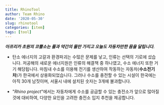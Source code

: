```yaml
---
title: RhinoTool
author: Team Rhino 
date: '2020-05-30'
slug: rhinotool
categories: [item]
tags: [tool]
---
```



___아프리카 초원의 코뿔소는 풀과 약간의 물만 가지고 오늘도 자동차만한 몸을 달립니다.___


- 탄소 에너지의 고갈과 환경파괴는 수많은 문제를 낳고, 인류는 선택의 기로에 섰습니다. 저공해의 새로운 에너지원은 인류의 해결책 중 하나였고, 수소 에너지 또한 거기 해당됩니다. 마침내 수소를 이용해 전기를 생산하여 작동하는 자동차(__수소전기차__)가 한국에서 상용화되었습니다.
그러나 수소를 충전할 수 있는 시설이 한국에는 아직 30개 남짓이며, 서울시 내에 설치된 숫자는 3개에 불과합니다.

- "_Rhino project_"에서는 자동차에게 수소를 공급할 수 있는 충전소가 앞으로 많아질 것에 대비하여, 다양한 요인을 고려한 충전소 입지 추천을 제공합니다.




